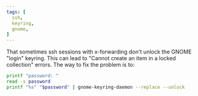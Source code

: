 ```yaml
---
tags: [
  ssh,
  keyring,
  gnome,
]
---
```

That sometimes ssh sessions with x-forwarding don't unlock the GNOME "login" keyring.
This can lead to "Cannot create an item in a locked collection" errors.
The way to fix the problem is to:

```sh
printf "password: "
read -s password
printf "%s" "$password" | gnome-keyring-daemon --replace --unlock
```